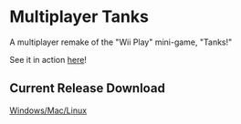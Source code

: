 # Multiplayer Tanks
A multiplayer remake of the "Wii Play" mini-game, "Tanks!"  

See it in action [here](https://imgur.com/a/ehhf8ZT)!  

## Current Release Download  
[Windows/Mac/Linux](https://github.com/hadley31/multiplayer-tanks/releases/download/v0.0.4-alpha/Tanks.zip)
